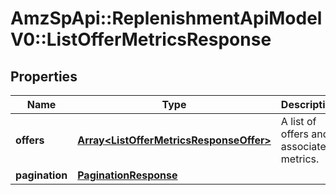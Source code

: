 # AmzSpApi::ReplenishmentApiModelV0::ListOfferMetricsResponse

## Properties
Name | Type | Description | Notes
------------ | ------------- | ------------- | -------------
**offers** | [**Array&lt;ListOfferMetricsResponseOffer&gt;**](ListOfferMetricsResponseOffer.md) | A list of offers and associated metrics. | [optional] 
**pagination** | [**PaginationResponse**](PaginationResponse.md) |  | [optional] 

